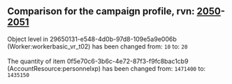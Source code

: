 ## Comparison for the campaign profile, rvn: [2050](https://github.com/PRO100KatYT/FortniteProfileRevisions/tree/main/profiles/campaign/2050%20campaign.json)-[2051](https://github.com/PRO100KatYT/FortniteProfileRevisions/tree/main/profiles/campaign/2051%20campaign.json)

Object level in 29650131-e548-4d0b-97d8-109e5a9e006b (Worker:workerbasic_vr_t02) has been changed from: `10` to: `20`
<br><br>
The quantity of item 0f5e70c6-3b6c-4e72-87f3-f9fc8bac1cb9 (AccountResource:personnelxp) has been changed from: `1471400` to: `1435150`
<br><br>
